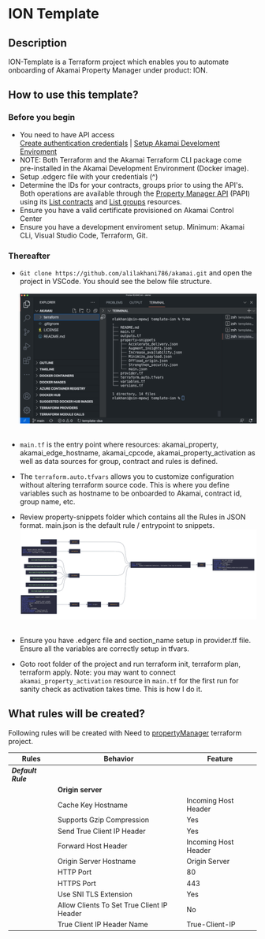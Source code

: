 <!-- markdownlint-configure-file {
  "MD013": {
    "code_blocks": false,
    "tables": false
  },
  "MD033": false,
  "MD041": false
} -->

# ION Template

## Description

ION-Template is a Terraform project which enables you to automate onboarding of Akamai Property Manager under product: ION.

## How to use this template?

### Before you begin

 * You need to have API access<br />
 [Create authentication credentials](https://techdocs.akamai.com/developer/docs/set-up-authentication-credentials) | [Setup Akamai Develoment Enviroment](https://techdocs.akamai.com/developer/docs/set-up-authentication-credentials)
 * NOTE: Both Terraform and the Akamai Terraform CLI package come pre-installed in the Akamai Development Environment (Docker image).
 * Setup .edgerc file with your credentials (^)
 * Determine the IDs for your contracts, groups prior to using the API's. Both operations are available through the [Property Manager API](https://techdocs.akamai.com/property-mgr/reference/api) (PAPI) using its [List contracts](https://techdocs.akamai.com/property-mgr/reference/get-contracts) and [List groups](https://techdocs.akamai.com/property-mgr/reference/get-groups) resources.
 * Ensure you have a valid certificate provisioned on Akamai Control Center
 * Ensure you have a development enviroment setup. Minimum: Akamai CLi, Visual Studio Code, Terraform, Git.

 ### Thereafter

* ``` Git clone https://github.com/alilakhani786/akamai.git ``` and open the project in VSCode. You should see the below file structure. <br /><br />
<img
  src="img/vs01.png"
  alt=""
  title="Project tree"
  style="display: inline-block; margin: 0 auto; width:800px;">
  <br/><br/>
* ```main.tf``` is the entry point where resources: akamai_property, akamai_edge_hostname, akamai_cpcode, akamai_property_activation as well as data sources for group, contract and rules is defined.
* The ```terraform.auto.tfvars``` allows you to customize configuration without altering terraform source code. This is where you define variables such as hostname to be onboarded to Akamai, contract id, group name, etc.

* Review property-snippets folder which contains all the Rules in JSON format. main.json is the default rule / entrypoint to snippets.
<img
  src="img/mainjson01.png"
  alt=""
  title="Project tree"
  style="display: inline-block; margin: 0 auto; width:900px;">
  <br/><br/>


* Ensure you have .edgerc file and section_name setup in provider.tf file. Ensure all the variables are correctly setup in tfvars.
* Goto root folder of the project and run terraform init, terraform plan, terraform apply. Note: you may want to connect ```akamai_property_activation``` resource in ```main.tf``` for the first run for sanity check as activation takes time. This is how I do it.




 ## What rules will be created?

Following rules will be created with Need to [propertyManager](https://github.com/alilakhani786/akamai/tree/main/terraform/propertyManager) terraform project.

| Rules | Behavior | Feature |
| ----- | -------- | ------- |
| ***Default Rule*** |                             |
|                    | **Origin server**           |
|                    | Cache Key Hostname          |  Incoming Host Header
|                    | Supports Gzip Compression   |  Yes                                                          
|                    | Send True Client IP Header  |  Yes                                                          
|                    | Forward Host Header         |  Incoming Host Header                                                          
|                    | Origin Server Hostname      |  Origin Server
|                    | HTTP Port                   |  80
|                    | HTTPS Port                  |  443                            
|                    | Use SNI TLS Extension       |  Yes   
|                    | Allow Clients To Set True Client IP Header |  No
|                    | True Client IP Header Name  |  True-Client-IP
</div>
</div>